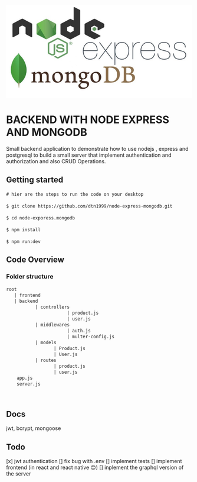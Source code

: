![html5 and css3 image](1_cQAZ2YrXqmmrsKMFM4-oMw.jpeg)

# BACKEND WITH NODE EXPRESS AND MONGODB

Small backend application to demonstrate how to use nodejs , express and postgresql to build a small server that implement authentication and authorization and also CRUD Operations.

## Getting started

```
# hier are the steps to run the code on your desktop

$ git clone https://github.com/dtn1999/node-express-mongodb.git

$ cd node-exporess.mongodb

$ npm install

$ npm run:dev
```

## Code Overview

### Folder structure

```
root
   | frontend
   | backend 
           | controllers
                       | product.js
                       | user.js
           | middlewares
                       | auth.js
                       | multer-config.js
           | models
                  | Product.js
                  | User.js
           | routes 
                  | product.js
                  | user.js
    app.js
    server.js

             
```

## Docs

jwt,
bcrypt,
mongoose

## Todo

[x] jwt authentication
[]  fix bug with .env 
[]  implement tests
[]  implement frontend (in react and react native :heart_eyes:)
[]  inplement the graphql version of the server